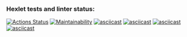 ### Hexlet tests and linter status:
[![Actions Status](https://github.com/KBA-a/java-project-61/actions/workflows/hexlet-check.yml/badge.svg)](https://github.com/KBA-a/java-project-61/actions)
[![Maintainability](https://api.codeclimate.com/v1/badges/53c385956f8ed07c0779/maintainability)](https://codeclimate.com/github/KBA-a/java-project-61/maintainability)
[![asciicast](https://asciinema.org/a/CJKnnmvtRp8VMm5YisSjP5333.svg)](https://asciinema.org/a/CJKnnmvtRp8VMm5YisSjP5333)
[![asciicast](https://asciinema.org/a/gIHnirvX2EegQ64WZ5EZmBtwf.svg)](https://asciinema.org/a/gIHnirvX2EegQ64WZ5EZmBtwf)
[![asciicast](https://asciinema.org/a/YlpApDHiKWKLya3wu85FkWyka.svg)](https://asciinema.org/a/YlpApDHiKWKLya3wu85FkWyka)
[![asciicast](https://asciinema.org/a/VW0dKobuWUznkcCGdCEqnTsF4.svg)](https://asciinema.org/a/VW0dKobuWUznkcCGdCEqnTsF4)
